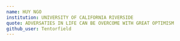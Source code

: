 ```yaml
---
name: HUY NGO 
institution: UNIVERSITY OF CALIFORNIA RIVERSIDE
quote: ADVERSATIES IN LIFE CAN BE OVERCOME WITH GREAT OPTIMISM
github_user: Tentorfield
---
```

